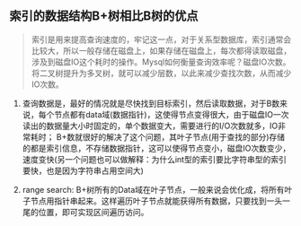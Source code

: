 ## 索引的数据结构B+树相比B树的优点
> 索引是用来提高查询速度的，牢记这一点，对于关系型数据库，索引通常会比较大，所以一般存储在磁盘上，如果存储在磁盘上，每次都得读取磁盘，涉及到磁盘IO这个耗时的操作。Mysql如何衡量查询效率呢？磁盘IO次数。将二叉树提升为多叉树，就可以减少层数，以此来减少查找次数，从而减少IO次数。
1. 查询数据是，最好的情况就是尽快找到目标索引，然后读取数据，对于B数来说，每个节点都有data域(数据指针)，这使得节点变得很大，由于磁盘IO一次读出的数据量大小时固定的，单个数据变大，需要进行的I/O次数就多，IO非常耗时；
B+数就很好的解决了这个问题，其叶子节点(用于查找的部分)存储的都是索引信息，不存储数据指针，这可以使得节点变小，磁盘IO次数变少，速度变快(另一个问题也可以做解释：为什么int型的索引要比字符串型的索引要快，也是因为字符串占用空间大)

2. range search: B+树所有的Data域在叶子节点，一般来说会优化成，将所有叶子节点用指针串起来。这样遍历叶子节点就能获得所有数据，只要找到一头一尾的位置，即可实现区间遍历访问。